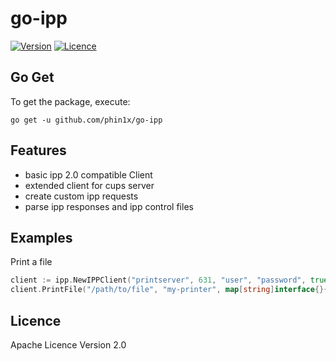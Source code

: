 # go-ipp

[![Version](https://img.shields.io/github/release-pre/phin1x/go-ipp.svg)](https://github.com/phin1x/go-ipp/releases/tag/v1.3.0)
[![Licence](https://img.shields.io/github/license/phin1x/go-ipp.svg)](https://github.com/phin1x/go-ipp/blob/master/LICENSE)



## Go Get

To get the package, execute:
```
go get -u github.com/phin1x/go-ipp
```

## Features

* basic ipp 2.0 compatible Client
* extended client for cups server
* create custom ipp requests
* parse ipp responses and ipp control files

## Examples

Print a file
```go
client := ipp.NewIPPClient("printserver", 631, "user", "password", true)
client.PrintFile("/path/to/file", "my-printer", map[string]interface{}{})
```

## Licence

Apache Licence Version 2.0

